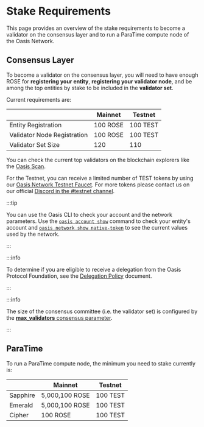 # Stake Requirements

This page provides an overview of the stake requirements to become a validator
on the consensus layer and to run a ParaTime compute node of the Oasis Network.

## Consensus Layer

To become a validator on the consensus layer, you will need to have enough ROSE
for **registering your entity**, **registering your validator node**, and be among
the top entities by stake to be included in the **validator set**.

Current requirements are:

|                             | Mainnet  | Testnet  |
| --------------------------- | -------- | -------- |
| Entity Registration         | 100 ROSE | 100 TEST |
| Validator Node Registration | 100 ROSE | 100 TEST |
| Validator Set Size          | 120      | 110      |

You can check the current top validators on the blockchain explorers like the [Oasis Scan].

For the Testnet, you can receive a limited number of TEST tokens by using our [Oasis Network Testnet Faucet][faucet-testnet].
For more tokens please contact us on our official [Discord in the #testnet channel][discord].

:::tip

You can use the Oasis CLI to check your account and the network parameters. Use
the [`oasis account show`] command to check your entity's account and
[`oasis network show native-token`] to see the current values used by the network.

:::


:::info

To determine if you are eligible to receive a delegation from the Oasis Protocol
Foundation, see the [Delegation Policy] document.

:::

:::info

The size of the consensus committee (i.e. the validator set) is configured by
the [**max_validators** consensus parameter][**max_validators** consensus parameter].

:::

[Oasis Scan]: https://www.oasisscan.com/validators
[`oasis account show`]: ../../../general/manage-tokens/cli/account.md#show
[`oasis network show native-token`]: ../../../general/manage-tokens/cli/network.md#show-native-token
[Delegation Policy]: ../../../get-involved/delegation-policy.md
[**max_validators** consensus parameter]: ../../genesis-doc.md#consensus
[faucet-testnet]: https://faucet.testnet.oasis.io/
[discord]: https://oasis.io/discord

## ParaTime

To run a ParaTime compute node, the minimum you need to stake currently is:

|            | Mainnet     | Testnet  |
| ---------- | ----------- | -------- |
| Sapphire   | 5,000,100 ROSE | 100 TEST |
| Emerald    | 5,000,100 ROSE | 100 TEST |
| Cipher     | 100 ROSE    | 100 TEST |


